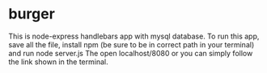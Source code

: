 # burger

This is node-express handlebars app with mysql database.
To run this app, save all the file, install npm (be sure to be in correct path in your terminal) and run node server.js
The open localhost/8080 or you can simply follow the link shown in the terminal.
